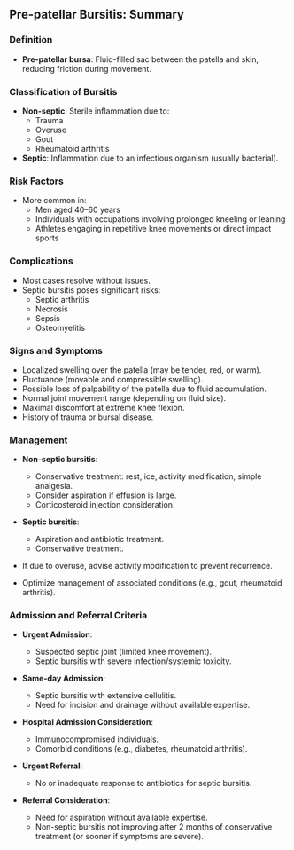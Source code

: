 ## Pre-patellar Bursitis: Summary

### Definition
- **Pre-patellar bursa**: Fluid-filled sac between the patella and skin, reducing friction during movement.

### Classification of Bursitis
- **Non-septic**: Sterile inflammation due to:
  - Trauma
  - Overuse
  - Gout
  - Rheumatoid arthritis
- **Septic**: Inflammation due to an infectious organism (usually bacterial).

### Risk Factors
- More common in:
  - Men aged 40–60 years
  - Individuals with occupations involving prolonged kneeling or leaning
  - Athletes engaging in repetitive knee movements or direct impact sports

### Complications
- Most cases resolve without issues.
- Septic bursitis poses significant risks:
  - Septic arthritis
  - Necrosis
  - Sepsis
  - Osteomyelitis

### Signs and Symptoms
- Localized swelling over the patella (may be tender, red, or warm).
- Fluctuance (movable and compressible swelling).
- Possible loss of palpability of the patella due to fluid accumulation.
- Normal joint movement range (depending on fluid size).
- Maximal discomfort at extreme knee flexion.
- History of trauma or bursal disease.

### Management
- **Non-septic bursitis**:
  - Conservative treatment: rest, ice, activity modification, simple analgesia.
  - Consider aspiration if effusion is large.
  - Corticosteroid injection consideration.
  
- **Septic bursitis**:
  - Aspiration and antibiotic treatment.
  - Conservative treatment.

- If due to overuse, advise activity modification to prevent recurrence.
- Optimize management of associated conditions (e.g., gout, rheumatoid arthritis).

### Admission and Referral Criteria
- **Urgent Admission**:
  - Suspected septic joint (limited knee movement).
  - Septic bursitis with severe infection/systemic toxicity.

- **Same-day Admission**:
  - Septic bursitis with extensive cellulitis.
  - Need for incision and drainage without available expertise.

- **Hospital Admission Consideration**:
  - Immunocompromised individuals.
  - Comorbid conditions (e.g., diabetes, rheumatoid arthritis).

- **Urgent Referral**:
  - No or inadequate response to antibiotics for septic bursitis.
  
- **Referral Consideration**:
  - Need for aspiration without available expertise.
  - Non-septic bursitis not improving after 2 months of conservative treatment (or sooner if symptoms are severe).